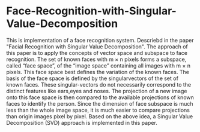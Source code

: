 # Face-Recognition-with-Singular-Value-Decomposition
This is implementation of a face recognition system. Descriebd in the paper "Facial Recognition with Singular Value Decomposition". The approach of this paper is to apply the concepts of vector space and subspace to face recognition. The set of known faces with m × n pixels forms a subspace, called “face space”, of the “image space” containing all images with m × n pixels. This face space best defines the variation of the known faces. 
The basis of the face space is defined by the singularvectors of the set of known faces. These singular-vectors do not necessarily correspond to the distinct features like ears,eyes and noses. The projection of a new image onto this face space is then compared to the available projections of known faces to identify the person. Since the dimension of face subspace is much less than the whole image space, it is much easier to compare projections than origin images pixel by pixel. Based on the above idea, a Singular Value Decomposition (SVD) approach is implemented in this paper. 
